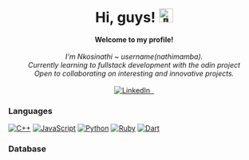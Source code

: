 <h1 align="center">Hi, guys! <img src="https://github.com/wervlad/wervlad/assets/24524555/766d336d-b87d-44ba-807c-c51de2bc6b4d" width="28px" alt="👋"></h1>

<p align="center">
    <b>Welcome to my profile!</b><br><br>
    <i>
        I'm Nkosinathi ~ username(nathimamba).<br>
        Currently learning to fullstack development with the odin project<br>
        Open to collaborating on interesting and innovative projects.<br>
    </i><br>
    <a href="https://www.linkedin.com/in/nkosinathi-nwamba-303720191">
        <img src="https://img.shields.io/badge/LinkedIn-blue?style=flat-square&logo=linkedin" alt="LinkedIn">
    </a>
    <a href="https://github.com/nathimamba">
        <img src="https://img.shields.io/badge/-GitHub-333?style=flat-square&logo=github" alt="">
    </a>
    <a href="mailto:sheriff14nwamba@gmail.com">
        <img src="https://img.shields.io/badge/Gmail-black?style=flat-square&logo=gmail" alt="">
    </a>
   </p>
   
### Languages
[![C++](https://img.shields.io/badge/c++-black?style=for-the-badge&logo=cplusplus)](https://github.com/nathimamba)
[![JavaScript](https://img.shields.io/badge/javascript-black?style=for-the-badge&logo=javascript)](https://github.com/nathimamba)
[![Python](https://img.shields.io/badge/python-black?style=for-the-badge&logo=python)](https://github.com/nathimamba)
[![Ruby](https://img.shields.io/badge/ruby-black?style=for-the-badge&logo=ruby&logoColor=red)](https://github.com/nathimamba)
[![Dart](https://img.shields.io/badge/dart-black?style=for-the-badge&logo=dart&logoColor=blue)](https://github.com/nathimamba)

### Database


 

<!---
nathimamba/nathimamba is a ✨ special ✨ repository because its `README.md` (this file) appears on your GitHub profile.
You can click the Preview link to take a look at your changes.
--->


